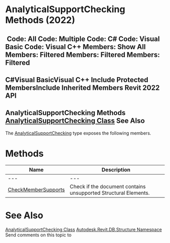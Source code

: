 # AnalyticalSupportChecking Methods (2022)

﻿
 Code: All Code: Multiple Code: C# Code: Visual Basic Code: Visual C++  Members: Show All Members: Filtered Members: Filtered Members: Filtered   
---  
C#Visual BasicVisual C++
Include Protected MembersInclude Inherited Members
Revit 2022 API  
---  
AnalyticalSupportChecking Methods  
[AnalyticalSupportChecking Class](2fda5ce6-9924-277a-e558-557067826ea3.md "AnalyticalSupportChecking Class") See Also  
---  
The [AnalyticalSupportChecking](2fda5ce6-9924-277a-e558-557067826ea3.md "AnalyticalSupportChecking Class") type exposes the following members.
# Methods
| Name | Description |
| --- | --- |
| --- | --- | --- |
| [CheckMemberSupports](a6591ae7-d7bc-4afb-c8e1-146868128fa2.md "CheckMemberSupports Method") | Check if the document contains unsupported Structural Elements. |

# See Also
[AnalyticalSupportChecking Class](2fda5ce6-9924-277a-e558-557067826ea3.md "AnalyticalSupportChecking Class")
[Autodesk.Revit.DB.Structure Namespace](d586b341-f687-9d90-e96d-255806b7d4fc.md "Autodesk.Revit.DB.Structure Namespace")
Send comments on this topic to 